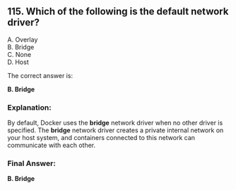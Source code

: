 ## 115. Which of the following is the default network driver?
A. Overlay  
B. Bridge  
C. None  
D. Host  

The correct answer is:

**B. Bridge**

### **Explanation:**
By default, Docker uses the **bridge** network driver when no other driver is specified. The **bridge** network driver creates a private internal network on your host system, and containers connected to this network can communicate with each other.

### **Final Answer:**
**B. Bridge**

